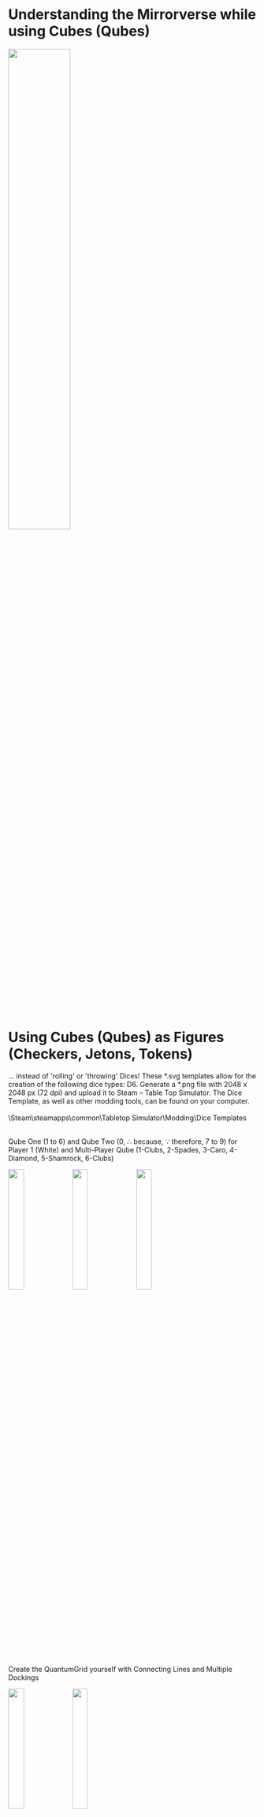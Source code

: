 # Understanding the Mirrorverse while using Cubes (Qubes)
<img width="50%" src="https://github.com/scifiltr/QuantumGrid/blob/main/cubes/Qube-d6-1-bk.png"></img> 
# Using Cubes (Qubes) as Figures (Checkers, Jetons, Tokens)
<p>... instead of 'rolling' or 'throwing' Dices! These *.svg templates allow for the creation of the following dice types: D6. Generate a *.png file with 2048 x 2048 px (72 dpi) and upload it to Steam – Table Top Simulator. The Dice Template, as well as other modding tools, can be found on your computer.</br></br>
\Steam\steamapps\common\Tabletop Simulator\Modding\Dice Templates</br></br></p>
<p>Qube One (1 to 6) and Qube Two (0, ∴ because, ∵ therefore, 7 to 9) for Player 1 (White) and Multi-Player Qube (1-Clubs, 2-Spades, 3-Caro, 4-Diamond, 5-Shamrock, 6-Clubs)</p>
<div>  
<img width="25%" src="https://github.com/scifiltr/QuantumGrid/blob/main/cubes/Qube-d6-1.png"></img> 
<img width="25%" src="https://github.com/scifiltr/QuantumGrid/blob/main/cubes/Qube-d6-2.png"></img>
<img width="25%" src="https://github.com/scifiltr/QuantumGrid/blob/main/cubes/Qube-d6-3_gothello.png"></img>
</div>
</br>
<p>Create the QuantumGrid yourself with Connecting Lines and Multiple Dockings</p>
<div>
<img width="25%" src="https://github.com/scifiltr/QuantumGrid/blob/main/cubes/Qube-d6-4-grid-1.png"></img>
<img width="25%" src="https://github.com/scifiltr/QuantumGrid/blob/main/cubes/Qube-d6-4-grid-2.png"></img>
</div>
<hr>
<p>Qube One (1 to 6) and Qube Two (0, ∴ because, ∵ therefore, 7 to 9) for Player 1 (Black) and Multi-Player Qube (1-Clubs, 2-Spades, 3-Caro, 4-Diamond, 5-Shamrock, 6-Clubs)</p>
<div>
<img width="25%" src="https://github.com/scifiltr/QuantumGrid/blob/main/cubes/Qube-d6-1-bk.png"></img> 
<img width="25%" src="https://github.com/scifiltr/QuantumGrid/blob/main/cubes/Qube-d6-2-bk.png"></img>
<img width="25%" src="https://github.com/scifiltr/QuantumGrid/blob/main/cubes/Qube-d6-3-bk_gothello.png"></img>
</div>
</br>
<p>Create the QuantumGrid yourself with Fragments (known as Sliders/Chutes) and Functions (black holes, oil carpets, ice sheets)</p>
<div>
<img width="25%" src="https://github.com/scifiltr/QuantumGrid/blob/main/cubes/Qube-d6-5-fractal-1.png"></img>
<img width="25%" src="https://github.com/scifiltr/QuantumGrid/blob/main/cubes/Qube-d6-5-fractal-2.png"></img>
</div>
<div>
<img width="100%" src="https://github.com/scifiltr/QuantumGrid/blob/main/cubes/QubeTemplates_BlackNWhite-1.png"></img>
<img width="100%" src="https://github.com/scifiltr/QuantumGrid/blob/main/cubes/QubeTemplates_BlackNWhite-2.png"></img>
</div>
<div>
<img width="100%" src="https://github.com/scifiltr/QuantumGrid/blob/main/cubes/Qube-2D_ws_bk-1.png"></img>
<img width="100%" src="https://github.com/scifiltr/QuantumGrid/blob/main/cubes/Qube-2D_ws_bk-2.png"></img>
</div>
